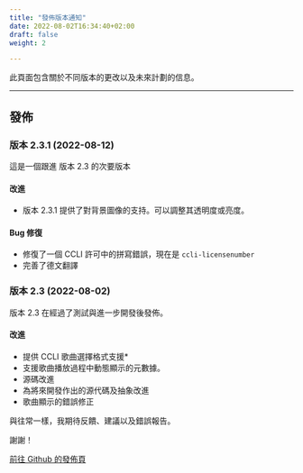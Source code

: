 ```yaml
---
title: "發佈版本通知"
date: 2022-08-02T16:34:40+02:00
draft: false
weight: 2

---
```


此頁面包含關於不同版本的更改以及未來計劃的信息。

---

## 發佈

### 版本 2.3.1 (2022-08-12)

這是一個跟進 版本 2.3 的次要版本

#### 改進

- 版本 2.3.1 提供了對背景圖像的支持。可以調整其透明度或亮度。

#### Bug 修復

- 修復了一個 CCLI 許可中的拼寫錯誤，現在是 `ccli-licensenumber`
- 完善了德文翻譯

### 版本 2.3 (2022-08-02)

版本 2.3 在經過了測試與進一步開發後發佈。

#### 改進

* 提供 CCLI 歌曲選擇格式支援*
* 支援歌曲播放過程中動態顯示的元數據。
* 源碼改進
* 為將來開發作出的源代碼及抽象改進
* 歌曲顯示的錯誤修正

與往常一樣，我期待反饋、建議以及錯誤報告。

謝謝！

[前往 Github 的發佈頁](https://github.com/reckel-jm/cantara/releases/tag/v2.3)
